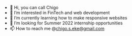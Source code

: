 - 👋 Hi, you can call Chigo
- 👀 I’m interested in FinTech and web development
- 🌱 I’m currently learning how to make responsive websites
- 💞️ I’m looking for Summer 2022 internship opportunities 
- 📫 How to reach me @chigo.s.eke@gmail.com

<!---
coolchigi/coolchigi is a ✨ special ✨ repository because its `README.md` (this file) appears on your GitHub profile.
You can click the Preview link to take a look at your changes.
--->
